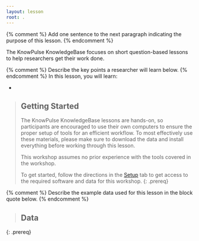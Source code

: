 ```yaml
---
layout: lesson
root: .
---
```


{% comment %}
Add one sentence to the next paragraph indicating the purpose of this lesson.
{% endcomment %}

The KnowPulse KnowledgeBase focuses on short question-based lessons to help researchers get their work done.

{% comment %}
Describe the key points a researcher will learn below.
{% endcomment %}
In this lesson, you will learn:

 -

> ## Getting Started
>
> The KnowPulse KnowledgeBase lessons are hands-on, so participants are
> encouraged to use their own computers to ensure the proper setup of tools
> for an efficient workflow. To most effectively use these materials,
> please make sure to download the data and install everything before
> working through this lesson.
>
> This workshop assumes no prior experience with the tools covered in the
> workshop.
>
> To get started, follow the directions in the [Setup](setup.html) tab to
> get access to the required software and data for this workshop.
{: .prereq}

{% comment %}
Describe the example data used for this lesson in the block quote below.
{% endcomment %}
> ## Data
>
>
{: .prereq}
